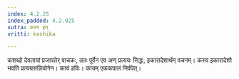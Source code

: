 ```yaml
---
index: 4.2.25
index_padded: 4.2.025
sutra: कस्य इत्
vritti: kashika

---
```

कशब्दो देवतायां प्रजापतेर् वाचकः, ततः पूर्वेन एव अण् प्रत्ययः सिद्धः, इकारादेशार्थम् वचनम्। कस्य इकारादेशो भवति प्रत्ययसन्नियोगेन। कायं हविः। कायम् एककपालं निर्वपेत्।